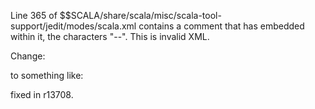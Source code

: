Line 365 of $$SCALA/share/scala/misc/scala-tool-support/jedit/modes/scala.xml contains a comment that has embedded within it, the characters "--". This is invalid XML.

Change:
<!-- if "<!--" goto xml_comment rule set -->

to something like:
<!-- if "<!" goto xml_comment rule set -->

fixed in r13708.
